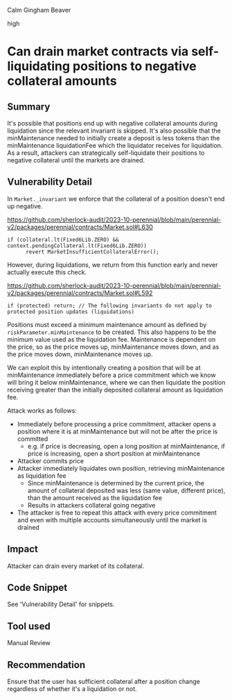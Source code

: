 Calm Gingham Beaver

high

# Can drain market contracts via self-liquidating positions to negative collateral amounts

## Summary

It's possible that positions end up with negative collateral amounts during liquidation since the relevant invariant is skipped. It's also possible that the minMaintenance needed to initially create a deposit is less tokens than the minMaintenance liquidationFee which the liquidator receives for liquidation. As a result, attackers can strategically self-liquidate their positions to negative collateral until the markets are drained.

## Vulnerability Detail

In `Market._invariant` we enforce that the collateral of a position doesn't end up negative.

https://github.com/sherlock-audit/2023-10-perennial/blob/main/perennial-v2/packages/perennial/contracts/Market.sol#L630
```solidity
if (collateral.lt(Fixed6Lib.ZERO) && context.pendingCollateral.lt(Fixed6Lib.ZERO))
      revert MarketInsufficientCollateralError();
```

However, during liquidations, we return from this function early and never actually execute this check.

https://github.com/sherlock-audit/2023-10-perennial/blob/main/perennial-v2/packages/perennial/contracts/Market.sol#L592
```solidity
if (protected) return; // The following invariants do not apply to protected position updates (liquidations)
```

Positions must exceed a minimum maintenance amount as defined by `riskParameter.minMaintenance` to be created. This also happens to be the minimum value used as the liquidation fee. Maintenance is dependent on the price, so as the price moves up, minMaintenance moves down, and as the price moves down, minMaintenance moves up.

We can exploit this by intentionally creating a position that will be at minMaintenance immediately before a price commitment which we know will bring it below minMaintenance, where we can then liquidate the position receiving greater than the initially deposited collateral amount as liquidation fee.

Attack works as follows:
- Immediately before processing a price commitment, attacker opens a position where it is at minMaintenance but will not be after the price is committed
  - e.g. if price is decreasing, open a long position at minMaintenance, if price is increasing, open a short position at minMaintenance
- Attacker commits price
- Attacker immediately liquidates own position, retrieving minMaintenance as liquidation fee
  - Since minMaintenance is determined by the current price, the amount of collateral deposited was less (same value, different price), than the amount received as the liquidation fee
  - Results in attackers collateral going negative
- The attacker is free to repeat this attack with every price commitment and even with multiple accounts simultaneously until the market is drained

## Impact

Attacker can drain every market of its collateral.

## Code Snippet

See 'Vulnerability Detail' for snippets.

## Tool used

Manual Review

## Recommendation

Ensure that the user has sufficient collateral after a position change regardless of whether it's a liquidation or not.
